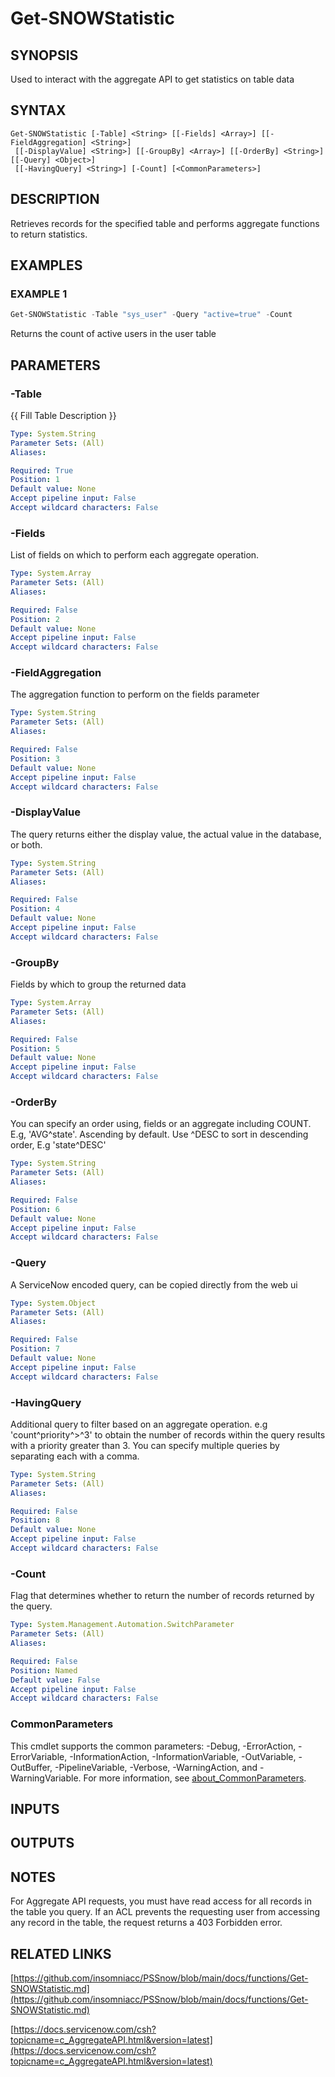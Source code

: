 ﻿---
external help file: PSSnow-help.xml
Module Name: PSSnow
online version: docs/functions/Get-SNOWStatistic.md
schema: 2.0.0
---

# Get-SNOWStatistic

## SYNOPSIS
Used to interact with the aggregate API to get statistics on table data

## SYNTAX

```
Get-SNOWStatistic [-Table] <String> [[-Fields] <Array>] [[-FieldAggregation] <String>]
 [[-DisplayValue] <String>] [[-GroupBy] <Array>] [[-OrderBy] <String>] [[-Query] <Object>]
 [[-HavingQuery] <String>] [-Count] [<CommonParameters>]
```

## DESCRIPTION
Retrieves records for the specified table and performs aggregate functions to return statistics.

## EXAMPLES

### EXAMPLE 1
```powershell
Get-SNOWStatistic -Table "sys_user" -Query "active=true" -Count
```

Returns the count of active users in the user table

## PARAMETERS

### -Table
{{ Fill Table Description }}

```yaml
Type: System.String
Parameter Sets: (All)
Aliases:

Required: True
Position: 1
Default value: None
Accept pipeline input: False
Accept wildcard characters: False
```

### -Fields
List of fields on which to perform each aggregate operation.

```yaml
Type: System.Array
Parameter Sets: (All)
Aliases:

Required: False
Position: 2
Default value: None
Accept pipeline input: False
Accept wildcard characters: False
```

### -FieldAggregation
The aggregation function to perform on the fields parameter

```yaml
Type: System.String
Parameter Sets: (All)
Aliases:

Required: False
Position: 3
Default value: None
Accept pipeline input: False
Accept wildcard characters: False
```

### -DisplayValue
The query returns either the display value, the actual value in the database, or both.

```yaml
Type: System.String
Parameter Sets: (All)
Aliases:

Required: False
Position: 4
Default value: None
Accept pipeline input: False
Accept wildcard characters: False
```

### -GroupBy
Fields by which to group the returned data

```yaml
Type: System.Array
Parameter Sets: (All)
Aliases:

Required: False
Position: 5
Default value: None
Accept pipeline input: False
Accept wildcard characters: False
```

### -OrderBy
You can specify an order using, fields or an aggregate including COUNT.
E.g, 'AVG^state'.
Ascending by default.
Use ^DESC to sort in descending order, E.g 'state^DESC'

```yaml
Type: System.String
Parameter Sets: (All)
Aliases:

Required: False
Position: 6
Default value: None
Accept pipeline input: False
Accept wildcard characters: False
```

### -Query
A ServiceNow encoded query, can be copied directly from the web ui

```yaml
Type: System.Object
Parameter Sets: (All)
Aliases:

Required: False
Position: 7
Default value: None
Accept pipeline input: False
Accept wildcard characters: False
```

### -HavingQuery
Additional query to filter based on an aggregate operation.
e.g 'count^priority^\>^3' to obtain the number of records within the query results with a priority greater than 3.
You can specify multiple queries by separating each with a comma.

```yaml
Type: System.String
Parameter Sets: (All)
Aliases:

Required: False
Position: 8
Default value: None
Accept pipeline input: False
Accept wildcard characters: False
```

### -Count
Flag that determines whether to return the number of records returned by the query.

```yaml
Type: System.Management.Automation.SwitchParameter
Parameter Sets: (All)
Aliases:

Required: False
Position: Named
Default value: False
Accept pipeline input: False
Accept wildcard characters: False
```

### CommonParameters
This cmdlet supports the common parameters: -Debug, -ErrorAction, -ErrorVariable, -InformationAction, -InformationVariable, -OutVariable, -OutBuffer, -PipelineVariable, -Verbose, -WarningAction, and -WarningVariable. For more information, see [about_CommonParameters](http://go.microsoft.com/fwlink/?LinkID=113216).

## INPUTS

## OUTPUTS

## NOTES
For Aggregate API requests, you must have read access for all records in the table you query.
If an ACL prevents the requesting user from accessing any record in the table, the request returns a 403 Forbidden error.

## RELATED LINKS

[https://github.com/insomniacc/PSSnow/blob/main/docs/functions/Get-SNOWStatistic.md](https://github.com/insomniacc/PSSnow/blob/main/docs/functions/Get-SNOWStatistic.md)

[https://docs.servicenow.com/csh?topicname=c_AggregateAPI.html&version=latest](https://docs.servicenow.com/csh?topicname=c_AggregateAPI.html&version=latest)


